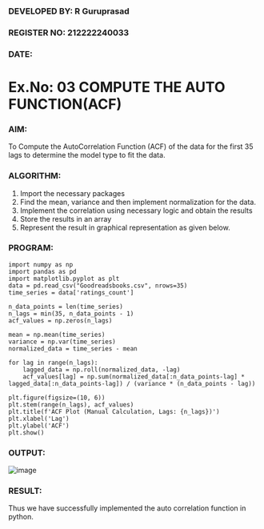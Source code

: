 ### DEVELOPED BY: R Guruprasad
### REGISTER NO: 212222240033
### DATE:

# Ex.No: 03   COMPUTE THE AUTO FUNCTION(ACF)

### AIM:
To Compute the AutoCorrelation Function (ACF) of the data for the first 35 lags to determine the model
type to fit the data.
### ALGORITHM:
1. Import the necessary packages
2. Find the mean, variance and then implement normalization for the data.
3. Implement the correlation using necessary logic and obtain the results
4. Store the results in an array
5. Represent the result in graphical representation as given below.
### PROGRAM:
```
import numpy as np
import pandas as pd
import matplotlib.pyplot as plt
data = pd.read_csv("Goodreadsbooks.csv", nrows=35)
time_series = data['ratings_count'] 

n_data_points = len(time_series)
n_lags = min(35, n_data_points - 1)
acf_values = np.zeros(n_lags)

mean = np.mean(time_series)
variance = np.var(time_series)
normalized_data = time_series - mean

for lag in range(n_lags):
    lagged_data = np.roll(normalized_data, -lag)
    acf_values[lag] = np.sum(normalized_data[:n_data_points-lag] * lagged_data[:n_data_points-lag]) / (variance * (n_data_points - lag))

plt.figure(figsize=(10, 6))
plt.stem(range(n_lags), acf_values)
plt.title(f'ACF Plot (Manual Calculation, Lags: {n_lags})')
plt.xlabel('Lag')
plt.ylabel('ACF')
plt.show()
```
### OUTPUT:

![image](https://github.com/user-attachments/assets/329c8685-6e4f-4870-bf29-b7fc35aea9c0)

### RESULT:
Thus we have successfully implemented the auto correlation function in python.
